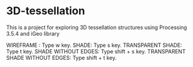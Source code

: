 # 3D-tessellation

This is a project for exploring 3D tessellation structures using Processing 3.5.4 and iGeo library

WIREFRAME : Type w key.
SHADE: Type s key.
TRANSPARENT SHADE: Type t key.
SHADE WITHOUT EDGES: Type shift + s key.
TRANSPARENT SHADE WITHOUT EDGES: Type shift + t key.